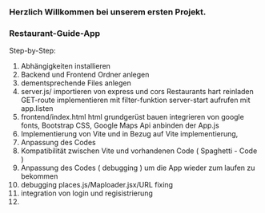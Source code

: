 ### Herzlich Willkommen bei unserem ersten Projekt. 
### Restaurant-Guide-App 
Step-by-Step:
1. Abhängigkeiten installieren 
2. Backend und Frontend Ordner anlegen 
3. dementsprechende Files anlegen 
4. server.js/ 
    importieren von express und cors 
    Restaurants hart reinladen
    GET-route implementieren mit filter-funktion
    server-start aufrufen mit app.listen 
5. frontend/index.html
    html grundgerüst bauen
    integrieren von google fonts, Bootstrap CSS, Google Maps Api
    anbinden der App.js
6. Implementierung von Vite und in Bezug auf Vite implementierung, 
7. Anpassung des Codes
8. Kompatibilität zwischen Vite und vorhandenen Code  ( Spaghetti - Code )
9. Anpassung des Codes ( debugging ) um die App wieder zum laufen zu bekommen
10. debugging places.js/Maploader.jsx/URL fixing
11. integration von login und regisistrierung
12.